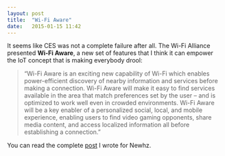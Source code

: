 ```yaml
---
layout: post
title:  "Wi-Fi Aware"
date:   2015-01-15 11:42
---
```


It seems like CES was not a complete failure after all. The Wi-Fi Alliance presented **Wi-Fi Aware**, a new set of features that I think it can empower the IoT concept that is making everybody drool:

>“Wi-Fi Aware is an exciting new capability of Wi-Fi which enables power-efficient discovery of nearby information and services before making a connection. Wi-Fi Aware will make it easy to find services available in the area that match preferences set by the user – and is optimized to work well even in crowded environments. Wi-Fi Aware will be a key enabler of a personalized social, local, and mobile experience, enabling users to find video gaming opponents, share media content, and access localized information all before establishing a connection.”

You can read the complete [post](http://newhz.net/2015/01/14/282/) I wrote for Newhz.
